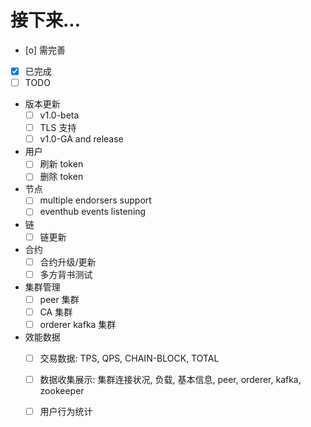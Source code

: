 # 接下来...

- [o] 需完善
- [x] 已完成
- [ ] TODO

* 版本更新
    - [ ] v1.0-beta
    - [ ] TLS 支持
    - [ ] v1.0-GA and release
    
* 用户
    - [ ] 刷新 token
    - [ ] 删除 token

* 节点
    - [ ] multiple endorsers support
    - [ ] eventhub events listening

* 链
    - [ ] 链更新
    
* 合约
    - [ ] 合约升级/更新
    - [ ] 多方背书测试

* 集群管理
    - [ ] peer 集群
    - [ ] CA 集群
    - [ ] orderer kafka 集群

* 效能数据
    - [ ] 交易数据: TPS, QPS, CHAIN-BLOCK, TOTAL
    - [ ] 数据收集展示: 集群连接状况, 负载, 基本信息, peer, orderer, kafka, zookeeper
    - [ ] 用户行为统计

